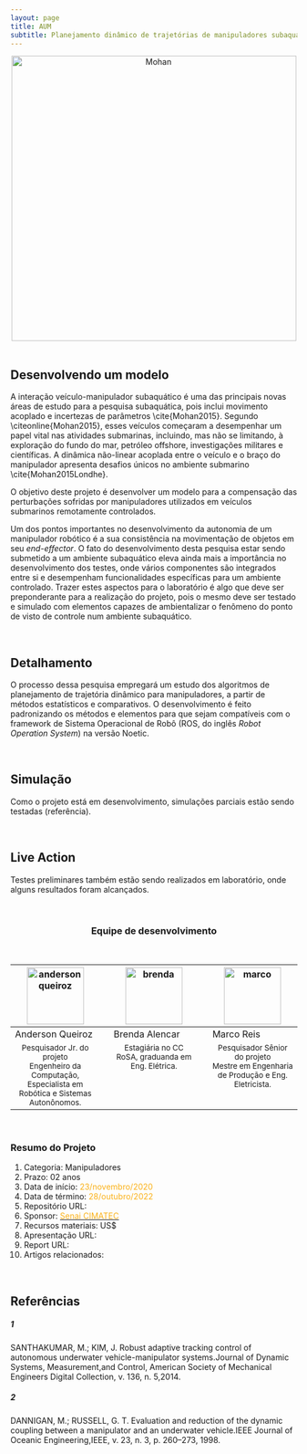```yaml
---
layout: page
title: AUM
subtitle: Planejamento dinâmico de trajetórias de manipuladores subaquáticos
---
```


<center>
<img src="{{ 'assets/img/aum/mohan-model.png' | relative_url }}" text-align=center width="500" alt="Mohan" />
</center><br>

## Desenvolvendo um modelo
A interação veículo-manipulador subaquático é uma das principais novas áreas de estudo para a pesquisa subaquática, pois inclui movimento acoplado e incertezas de parâmetros \cite{Mohan2015}. Segundo \citeonline{Mohan2015}, esses veículos começaram a desempenhar um papel vital nas atividades submarinas, incluindo, mas não se limitando, à exploração do fundo do mar, petróleo offshore, investigações militares e científicas. A dinâmica não-linear acoplada entre o veículo e o braço do manipulador apresenta desafios únicos no ambiente submarino \cite{Mohan2015Londhe}.

O objetivo deste projeto é desenvolver um modelo para a compensação das perturbações sofridas por manipuladores utilizados em veículos submarinos remotamente controlados.

Um dos pontos importantes no desenvolvimento da autonomia de um manipulador robótico é a sua consistência na movimentação de objetos em seu *end-effector*. O fato do desenvolvimento desta pesquisa estar sendo submetido a um ambiente subaquático eleva ainda mais a importância no desenvolvimento dos testes, onde vários componentes são integrados entre si e desempenham funcionalidades específicas para um ambiente controlado. Trazer estes aspectos para o laboratório é algo que deve ser preponderante para a realização do projeto, pois o mesmo deve ser testado e simulado com elementos capazes de ambientalizar o fenômeno do ponto de visto de controle num ambiente subaquático. 

<br>

## Detalhamento
O processo dessa pesquisa empregará um estudo dos algoritmos de planejamento de trajetória dinâmico para manipuladores, a partir de métodos estatísticos e comparativos. O desenvolvimento é feito padronizando os métodos e elementos para que sejam compatíveis com o framework de Sistema Operacional de Robô (ROS, do inglês *Robot Operation System*) na versão Noetic. 

<br>

## Simulação
Como o projeto está em desenvolvimento, simulações parciais estão sendo testadas (referência).

<br>

## Live Action
Testes preliminares também estão sendo realizados em laboratório, onde alguns resultados foram alcançados.

<br>


<center>
  <h3 class="post-title">Equipe de desenvolvimento</h3><br/>
</center>
<div class="row">

  <div class=" col-xl-auto offset-xl-0 col-lg-4 offset-lg-0">
      <table class="table-borderless highlight">
        <thead>
          <tr>
            <th><center><img src="{{ 'assets/img/people/andersonvale1.png' | relative_url }}" width="100" alt="andersonqueiroz" class="img-fluid rounded-circle" /></center></th>
            <th></th>
            <th><center><img src="{{ 'assets/img/people/brendaalencar.jpeg' | relative_url }}" width="100" alt="brenda" class="img-fluid rounded-circle"/></center></th>
            <th></th>
            <th><center><img src="{{ 'assets/img/people/marcoreis8b&w.png' | relative_url }}" width="100" alt="marco" class="img-fluid rounded-circle"/></center></th>
          </tr>
        </thead>
        <tbody>
          <tr class="font-weight-bolder" style="text-align: center margin-top: 0">
            <td width="33.33%">Anderson Queiroz</td>
            <td></td>
            <td width="33.33%">Brenda Alencar</td>
            <td></td>
            <td width="33.33%">Marco Reis</td>
          </tr>
          <tr style="text-align: center" >
            <td style="vertical-align: top"><small>Pesquisador Jr. do projeto <br>Engenheiro da Computação, Especialista em Robótica e Sistemas Autonônomos.</small></td>
            <td></td>
            <td style="vertical-align: top"><small>Estagiária no CC RoSA, graduanda em Eng. Elétrica.</small></td>
            <td></td>
            <td style="vertical-align: top"><small>Pesquisador Sênior do projeto <br>Mestre em Engenharia de Produção e Eng. Eletricista.</small></td>
          </tr>
        </tbody>
      </table>
  </div>
</div>

<br>

### Resumo do Projeto
1. Categoria: Manipuladores
2. Prazo: 02 anos
3. Data de início: <font color="#fbb117">23/novembro/2020</font>
4. Data de término: <font color="#fbb117">28/outubro/2022</font>
5. Repositório URL: 
6. Sponsor: <a href="http://www.senaicimatec.com.br/en/"><font color="#fbb117">Senai CIMATEC</font></a>
7. Recursos materiais: US$
8. Apresentação URL:
9. Report URL: 
10. Artigos relacionados: 

<br>

## Referências
##### 1 
SANTHAKUMAR, M.;  KIM, J. Robust adaptive tracking control of autonomous underwater vehicle-manipulator systems.Journal  of  Dynamic  Systems,  Measurement,and Control, American Society of Mechanical Engineers Digital Collection, v. 136, n. 5,2014.  
##### 2 
DANNIGAN, M.; RUSSELL, G. T. Evaluation and reduction of the dynamic coupling between a manipulator and an underwater vehicle.IEEE Journal of Oceanic Engineering,IEEE, v. 23, n. 3, p. 260–273, 1998.   
